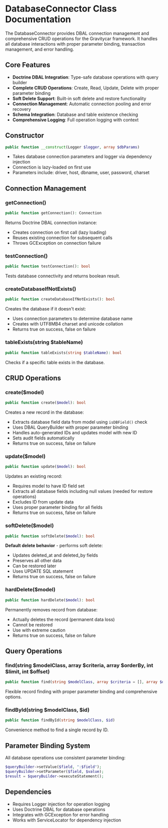 # DatabaseConnector Class Documentation


The DatabaseConnector provides DBAL connection management and comprehensive CRUD operations for the Gravitycar framework. It handles all database interactions with proper parameter binding, transaction management, and error handling.

## Core Features
- **Doctrine DBAL Integration**: Type-safe database operations with query builder
- **Complete CRUD Operations**: Create, Read, Update, Delete with proper parameter binding
- **Soft Delete Support**: Built-in soft delete and restore functionality
- **Connection Management**: Automatic connection pooling and error recovery
- **Schema Integration**: Database and table existence checking
- **Comprehensive Logging**: Full operation logging with context

## Constructor
```php
public function __construct(Logger $logger, array $dbParams)
```
- Takes database connection parameters and logger via dependency injection
- Connection is lazy-loaded on first use
- Parameters include: driver, host, dbname, user, password, charset

## Connection Management

### getConnection()
```php
public function getConnection(): Connection
```
Returns Doctrine DBAL connection instance:
- Creates connection on first call (lazy loading)
- Reuses existing connection for subsequent calls
- Throws GCException on connection failure

### testConnection()
```php
public function testConnection(): bool
```
Tests database connectivity and returns boolean result.

### createDatabaseIfNotExists()
```php
public function createDatabaseIfNotExists(): bool
```
Creates the database if it doesn't exist:
- Uses connection parameters to determine database name
- Creates with UTF8MB4 charset and unicode collation
- Returns true on success, false on failure

### tableExists(string $tableName)
```php
public function tableExists(string $tableName): bool
```
Checks if a specific table exists in the database.

## CRUD Operations

### create($model)
```php
public function create($model): bool
```
Creates a new record in the database:
- Extracts database field data from model using `isDBField()` check
- Uses DBAL QueryBuilder with proper parameter binding
- Handles auto-generated IDs and updates model with new ID
- Sets audit fields automatically
- Returns true on success, false on failure

### update($model)
```php
public function update($model): bool
```
Updates an existing record:
- Requires model to have ID field set
- Extracts all database fields including null values (needed for restore operations)
- Excludes ID from update data
- Uses proper parameter binding for all fields
- Returns true on success, false on failure

### softDelete($model)
```php
public function softDelete($model): bool
```
**Default delete behavior** - performs soft delete:
- Updates deleted_at and deleted_by fields
- Preserves all other data
- Can be restored later
- Uses UPDATE SQL statement
- Returns true on success, false on failure

### hardDelete($model)
```php
public function hardDelete($model): bool
```
Permanently removes record from database:
- Actually deletes the record (permanent data loss)
- Cannot be restored
- Use with extreme caution
- Returns true on success, false on failure

## Query Operations

### find(string $modelClass, array $criteria, array $orderBy, int $limit, int $offset)
```php
public function find(string $modelClass, array $criteria = [], array $orderBy = [], int $limit = null, int $offset = null): array
```
Flexible record finding with proper parameter binding and comprehensive options.

### findById(string $modelClass, $id)
```php
public function findById(string $modelClass, $id)
```
Convenience method to find a single record by ID.

## Parameter Binding System
All database operations use consistent parameter binding:
```php
$queryBuilder->setValue($field, ":$field");
$queryBuilder->setParameter($field, $value);
$result = $queryBuilder->executeStatement();
```

## Dependencies
- Requires Logger injection for operation logging
- Uses Doctrine DBAL for database operations
- Integrates with GCException for error handling
- Works with ServiceLocator for dependency injection

